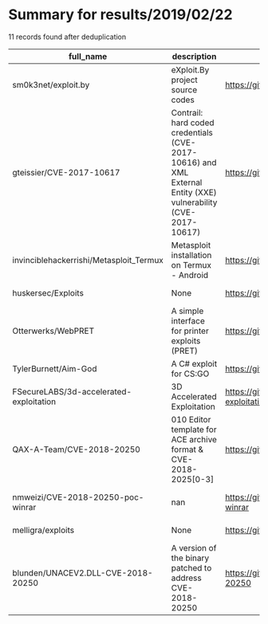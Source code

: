 
# Summary for results/2019/02/22
    
11 records found after deduplication

| full_name | description | html_url | matched_list | matched_count | pushed_at | size | stargazers_count | language | forks_count | vul_ids |
|-----------------------------------------|----------------------------------------------------------------------------------------------------------------|------------------------------------------------------------|----------------------------------|-----------------|---------------------------|--------|--------------------|------------|---------------|--------------------------------------|
| sm0k3net/exploit.by | eXploit.By project source codes | https://github.com/sm0k3net/exploit.by | ['exploit'] | 1 | 2019-02-22 11:47:04+00:00 | 753 | 0 | | 0 | [] |
| gteissier/CVE-2017-10617 | Contrail: hard coded credentials (CVE-2017-10616) and XML External Entity (XXE) vulnerability (CVE-2017-10617) | https://github.com/gteissier/CVE-2017-10617 | ['cve-2'] | 1 | 2019-02-22 06:03:24+00:00 | 6 | 3 | Python | 1 | ['CVE-2017-10616', 'CVE-2017-10617'] |
| invinciblehackerrishi/Metasploit_Termux | Metasploit installation on Termux - Android | https://github.com/invinciblehackerrishi/Metasploit_Termux | ['metasploit module OR payload'] | 1 | 2019-02-22 20:53:36+00:00 | 9 | 1 | Shell | 0 | [] |
| huskersec/Exploits | None | https://github.com/huskersec/Exploits | ['exploit'] | 1 | 2019-02-22 19:30:25+00:00 | 4 | 0 | Python | 0 | [] |
| Otterwerks/WebPRET | A simple interface for printer exploits (PRET) | https://github.com/Otterwerks/WebPRET | ['exploit'] | 1 | 2019-02-22 06:42:32+00:00 | 477 | 0 | Python | 0 | [] |
| TylerBurnett/Aim-God | A C# exploit for CS:GO | https://github.com/TylerBurnett/Aim-God | ['exploit'] | 1 | 2019-02-22 08:55:41+00:00 | 56 | 1 | C# | 0 | [] |
| FSecureLABS/3d-accelerated-exploitation | 3D Accelerated Exploitation | https://github.com/FSecureLABS/3d-accelerated-exploitation | ['exploit'] | 1 | 2019-02-22 10:07:53+00:00 | 27 | 48 | C | 8 | [] |
| QAX-A-Team/CVE-2018-20250 | 010 Editor template for ACE archive format & CVE-2018-2025[0-3] | https://github.com/QAX-A-Team/CVE-2018-20250 | ['cve-2'] | 1 | 2019-02-22 07:47:26+00:00 | 9306 | 25 | Python | 14 | ['CVE-2018-2025', 'CVE-2018-20250'] |
| nmweizi/CVE-2018-20250-poc-winrar | nan | https://github.com/nmweizi/CVE-2018-20250-poc-winrar | ['cve poc', 'cve-2'] | 2 | 2019-02-22 13:20:30+00:00 | 191 | 0 | nan | 2 | ['CVE-2018-20250'] |
| melligra/exploits | None | https://github.com/melligra/exploits | ['exploit'] | 1 | 2019-02-22 13:58:52+00:00 | 0 | 2 | | 0 | [] |
| blunden/UNACEV2.DLL-CVE-2018-20250 | A version of the binary patched to address CVE-2018-20250 | https://github.com/blunden/UNACEV2.DLL-CVE-2018-20250 | ['cve-2'] | 1 | 2019-02-22 14:29:29+00:00 | 46 | 0 | | 2 | ['CVE-2018-20250'] |
